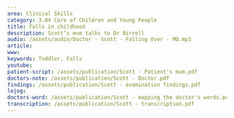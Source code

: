 ```yaml
---
area: Clinical Skills
category: 3.04 Care of Children and Young People
title: Falls in childhood
description: Scott’s mum talks to Dr Birrell
audio: /assets/audio/Doctor - Scott - Falling Over - MQ.mp3
article: 
www: 
keywords: Toddler, Falls
youtube:
patient-script: /assets/publication/Scott - Patient's mum.pdf
doctors-note: /assets/publication/Scott - Doctor.pdf
findings: /assets/publication/Scott - examination findings.pdf
lejog: 
doctors-word: /assets/publication/Scott - mapping the doctor's words.pdf
transcription: /assets/publication/Scott - transcription.pdf
--- 
```

